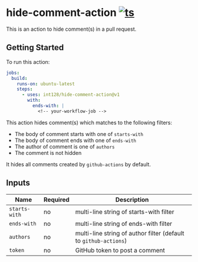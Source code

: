 # hide-comment-action [![ts](https://github.com/int128/hide-comment-action/actions/workflows/ts.yaml/badge.svg)](https://github.com/int128/hide-comment-action/actions/workflows/ts.yaml)

This is an action to hide comment(s) in a pull request.


## Getting Started

To run this action:

```yaml
jobs:
  build:
    runs-on: ubuntu-latest
    steps:
      - uses: int128/hide-comment-action@v1
        with:
          ends-with: |
            <!-- your-workflow-job -->
```

This action hides comment(s) which matches to the following filters:

- The body of comment starts with one of `starts-with`
- The body of comment ends with one of `ends-with`
- The author of comment is one of `authors`
- The comment is not hidden

It hides all comments created by `github-actions` by default.


## Inputs

| Name | Required | Description
|------|----------|-------------
| `starts-with` | no | multi-line string of starts-with filter
| `ends-with` | no | multi-line string of ends-with filter
| `authors` | no | multi-line string of author filter (default to `github-actions`)
| `token` | no | GitHub token to post a comment
